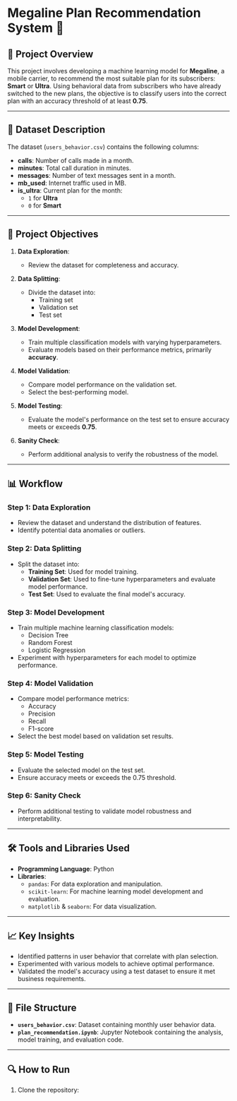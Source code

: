 # Megaline Plan Recommendation System 📱

## 📜 Project Overview
This project involves developing a machine learning model for **Megaline**, a mobile carrier, to recommend the most suitable plan for its subscribers: **Smart** or **Ultra**. Using behavioral data from subscribers who have already switched to the new plans, the objective is to classify users into the correct plan with an accuracy threshold of at least **0.75**.

---

## 📂 Dataset Description
The dataset (`users_behavior.csv`) contains the following columns:
- **calls**: Number of calls made in a month.
- **minutes**: Total call duration in minutes.
- **messages**: Number of text messages sent in a month.
- **mb_used**: Internet traffic used in MB.
- **is_ultra**: Current plan for the month:
  - `1` for **Ultra**
  - `0` for **Smart**

---

## 🚀 Project Objectives
1. **Data Exploration**:
   - Review the dataset for completeness and accuracy.

2. **Data Splitting**:
   - Divide the dataset into:
     - Training set
     - Validation set
     - Test set

3. **Model Development**:
   - Train multiple classification models with varying hyperparameters.
   - Evaluate models based on their performance metrics, primarily **accuracy**.

4. **Model Validation**:
   - Compare model performance on the validation set.
   - Select the best-performing model.

5. **Model Testing**:
   - Evaluate the model's performance on the test set to ensure accuracy meets or exceeds **0.75**.

6. **Sanity Check**:
   - Perform additional analysis to verify the robustness of the model.

---

## 📊 Workflow

### Step 1: Data Exploration
- Review the dataset and understand the distribution of features.
- Identify potential data anomalies or outliers.

### Step 2: Data Splitting
- Split the dataset into:
  - **Training Set**: Used for model training.
  - **Validation Set**: Used to fine-tune hyperparameters and evaluate model performance.
  - **Test Set**: Used to evaluate the final model's accuracy.

### Step 3: Model Development
- Train multiple machine learning classification models:
  - Decision Tree
  - Random Forest
  - Logistic Regression
- Experiment with hyperparameters for each model to optimize performance.

### Step 4: Model Validation
- Compare model performance metrics:
  - Accuracy
  - Precision
  - Recall
  - F1-score
- Select the best model based on validation set results.

### Step 5: Model Testing
- Evaluate the selected model on the test set.
- Ensure accuracy meets or exceeds the 0.75 threshold.

### Step 6: Sanity Check
- Perform additional testing to validate model robustness and interpretability.

---

## 🛠 Tools and Libraries Used
- **Programming Language**: Python
- **Libraries**:
  - `pandas`: For data exploration and manipulation.
  - `scikit-learn`: For machine learning model development and evaluation.
  - `matplotlib` & `seaborn`: For data visualization.

---

## 📈 Key Insights
- Identified patterns in user behavior that correlate with plan selection.
- Experimented with various models to achieve optimal performance.
- Validated the model's accuracy using a test dataset to ensure it met business requirements.

---

## 📄 File Structure
- **`users_behavior.csv`**: Dataset containing monthly user behavior data.
- **`plan_recommendation.ipynb`**: Jupyter Notebook containing the analysis, model training, and evaluation code.

---

## 🔍 How to Run
1. Clone the repository:
